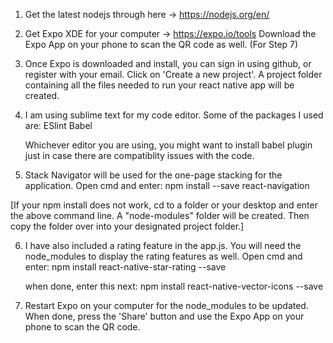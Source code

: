 1. Get the latest nodejs through here -> https://nodejs.org/en/

2. Get Expo XDE for your computer -> https://expo.io/tools
   Download the Expo App on your phone to scan the QR code as well. (For Step 7)

3. Once Expo is downloaded and install, you can sign in using github, or register with your email. 
   Click on 'Create a new project'. A project folder containing all the files needed to run your react native app will be created. 

4. I am using sublime text for my code editor. Some of the packages I used are:
   ESlint
   Babel
   
   Whichever editor you are using, you might want to install babel plugin just in case there are compatiblity issues with the code.

5. Stack Navigator will be used for the one-page stacking for the application.
   Open cmd and enter:
   npm install --save react-navigation
   
[If your npm install does not work, cd to a folder or your desktop and enter the above command line. A "node-modules" folder will be created. Then copy the folder over into your designated project folder.]

6. I have also included a rating feature in the app.js. You will need the node_modules to display the rating features as well.
   Open cmd and enter:
   npm install react-native-star-rating --save
   
   when done, enter this next:
   npm install react-native-vector-icons --save
   
7. Restart Expo on your computer for the node_modules to be updated. When done, press the 'Share' button and use the Expo App on your phone to scan the QR code. 
